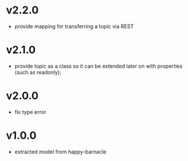 # v2.2.0
- provide mapping for transferring a topic via REST

# v2.1.0
- provide topic as a class so it can be extended later on with properties (such as readonly);

# v2.0.0
- fix type error

# v1.0.0
- extracted model from happy-barnacle